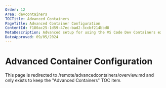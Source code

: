 ```yaml
---
Order: 12
Area: devcontainers
TOCTitle: Advanced Containers
PageTitle: Advanced Container Configuration
ContentId: f180ac25-1d59-47ec-bad2-3ccbf214bbd8
MetaDescription: Advanced setup for using the VS Code Dev Containers extension
DateApproved: 09/05/2024
---
```

# Advanced Container Configuration

This page is redirected to /remote/advancedcontainers/overview.md and only exists to keep the "Advanced Containers" TOC item.
